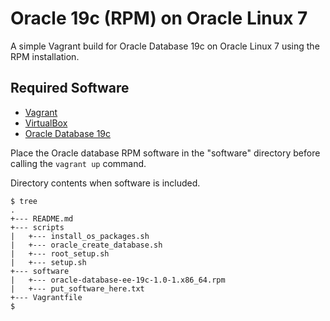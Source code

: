 # Oracle 19c (RPM) on Oracle Linux 7

A simple Vagrant build for Oracle Database 19c on Oracle Linux 7 using the RPM installation.

## Required Software

* [Vagrant](https://www.vagrantup.com/downloads.html)
* [VirtualBox](https://www.virtualbox.org/wiki/Downloads)
* [Oracle Database 19c](https://www.oracle.com/technetwork/database/enterprise-edition/downloads/oracle19c-linux-5462157.html)

Place the Oracle database RPM software in the "software" directory before calling the `vagrant up` command.

Directory contents when software is included.

```
$ tree
.
+--- README.md
+--- scripts
|   +--- install_os_packages.sh
|   +--- oracle_create_database.sh
|   +--- root_setup.sh
|   +--- setup.sh
+--- software
|   +--- oracle-database-ee-19c-1.0-1.x86_64.rpm
|   +--- put_software_here.txt
+--- Vagrantfile
$
```